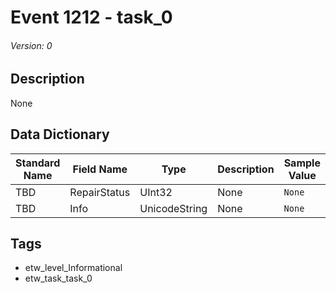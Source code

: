 # Event 1212 - task_0
###### Version: 0

## Description
None

## Data Dictionary
|Standard Name|Field Name|Type|Description|Sample Value|
|---|---|---|---|---|
|TBD|RepairStatus|UInt32|None|`None`|
|TBD|Info|UnicodeString|None|`None`|

## Tags
* etw_level_Informational
* etw_task_task_0